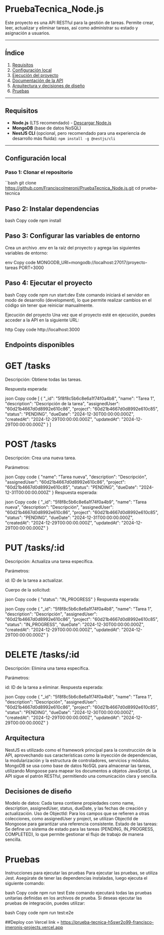 # PruebaTecnica_Node.js

Este proyecto es una API RESTful para la gestión de tareas. Permite crear, leer, actualizar y eliminar tareas, así como administrar su estado y asignación a usuarios.

---

## Índice

1. [Requisitos](#requisitos)
2. [Configuración local](#configuración-local)
3. [Ejecución del proyecto](#ejecución-del-proyecto)
4. [Documentación de la API](#documentación-de-la-api)
5. [Arquitectura y decisiones de diseño](#arquitectura-y-decisiones-de-diseño)
6. [Pruebas](#pruebas)

---

## Requisitos

- **Node.js** (LTS recomendado) - [Descargar Node.js](https://nodejs.org/)
- **MongoDB** (base de datos NoSQL)
- **NestJS CLI** (opcional, pero recomendado para una experiencia de desarrollo más fluida): `npm install -g @nestjs/cli`

---

## Configuración local

### Paso 1: Clonar el repositorio

``bash
git clone https://github.com/FranciscoImeroni/PruebaTecnica_Node.js.git
cd prueba-tecnica


## Paso 2: Instalar dependencias
bash
Copy code
npm install

## Paso 3: Configurar las variables de entorno
Crea un archivo .env en la raíz del proyecto y agrega las siguientes variables de entorno:

env
Copy code
MONGODB_URI=mongodb://localhost:27017/proyecto-tareas
PORT=3000

## Paso 4: Ejecutar el proyecto
bash
Copy code
npm run start:dev
Este comando iniciará el servidor en modo de desarrollo (development), lo que permite realizar cambios en el código sin tener que reiniciar manualmente.

Ejecución del proyecto
Una vez que el proyecto esté en ejecución, puedes acceder a la API en la siguiente URL:

http
Copy code
http://localhost:3000

## Endpoints disponibles
# GET /tasks

Descripción: Obtiene todas las tareas.

Respuesta esperada:

json
Copy code
[
  {
    "_id": "5f8f8c5b6c8e6a1f74f0a4b8",
    "name": "Tarea 1",
    "description": "Descripción de la tarea",
    "assignedUser": "60d21b4667d0d8992e610c86",
    "project": "60d21b4667d0d8992e610c85",
    "status": "PENDING",
    "dueDate": "2024-12-30T00:00:00.000Z",
    "createdAt": "2024-12-29T00:00:00.000Z",
    "updatedAt": "2024-12-29T00:00:00.000Z"
  }
]

# POST /tasks

Descripción: Crea una nueva tarea.

Parámetros:

json
Copy code
{
  "name": "Tarea nueva",
  "description": "Descripción",
  "assignedUser": "60d21b4667d0d8992e610c86",
  "project": "60d21b4667d0d8992e610c85",
  "status": "PENDING",
  "dueDate": "2024-12-31T00:00:00.000Z"
}
Respuesta esperada:

json
Copy code
{
  "_id": "5f8f8c5b6c8e6a1f74f0a4b9",
  "name": "Tarea nueva",
  "description": "Descripción",
  "assignedUser": "60d21b4667d0d8992e610c86",
  "project": "60d21b4667d0d8992e610c85",
  "status": "PENDING",
  "dueDate": "2024-12-31T00:00:00.000Z",
  "createdAt": "2024-12-29T00:00:00.000Z",
  "updatedAt": "2024-12-29T00:00:00.000Z"
}

# PUT /tasks/:id

Descripción: Actualiza una tarea específica.

Parámetros:

id: ID de la tarea a actualizar.

Cuerpo de la solicitud:

json
Copy code
{
  "status": "IN_PROGRESS"
}
Respuesta esperada:

json
Copy code
{
  "_id": "5f8f8c5b6c8e6a1f74f0a4b8",
  "name": "Tarea 1",
  "description": "Descripción",
  "assignedUser": "60d21b4667d0d8992e610c86",
  "project": "60d21b4667d0d8992e610c85",
  "status": "IN_PROGRESS",
  "dueDate": "2024-12-30T00:00:00.000Z",
  "createdAt": "2024-12-29T00:00:00.000Z",
  "updatedAt": "2024-12-29T00:00:00.000Z"
}

 # DELETE /tasks/:id

Descripción: Elimina una tarea específica.

Parámetros:

id: ID de la tarea a eliminar.
Respuesta esperada:

json
Copy code
{
  "_id": "5f8f8c5b6c8e6a1f74f0a4b8",
  "name": "Tarea 1",
  "description": "Descripción",
  "assignedUser": "60d21b4667d0d8992e610c86",
  "project": "60d21b4667d0d8992e610c85",
  "status": "PENDING",
  "dueDate": "2024-12-30T00:00:00.000Z",
  "createdAt": "2024-12-29T00:00:00.000Z",
  "updatedAt": "2024-12-29T00:00:00.000Z"
}


## Arquitectura
NestJS es utilizado como el framework principal para la construcción de la API, aprovechando sus características como la inyección de dependencias, la modularización y la estructura de controladores, servicios y módulos.
MongoDB se usa como base de datos NoSQL para almacenar las tareas, utilizando Mongoose para mapear los documentos a objetos JavaScript.
La API sigue el patrón RESTful, permitiendo una comunicación clara y sencilla.

## Decisiones de diseño
Modelo de datos: Cada tarea contiene propiedades como name, description, assignedUser, status, dueDate, y las fechas de creación y actualización.
Uso de ObjectId: Para los campos que se refieren a otras colecciones, como assignedUser y project, se utilizan ObjectId de Mongoose para garantizar una referencia consistente.
Estado de las tareas: Se define un sistema de estado para las tareas (PENDING, IN_PROGRESS, COMPLETED), lo que permite gestionar el flujo de trabajo de manera sencilla.

# Pruebas
Instrucciones para ejecutar las pruebas
Para ejecutar las pruebas, se utiliza Jest. Asegúrate de tener las dependencias instaladas, luego ejecuta el siguiente comando:

bash
Copy code
npm run test
Este comando ejecutará todas las pruebas unitarias definidas en los archivos de prueba. Si deseas ejecutar las pruebas de integración, puedes utilizar:

bash
Copy code
npm run test:e2e


##Deploy con Vercel
link = https://prueba-tecnica-h5swr2o99-francisco-imeronis-projects.vercel.app